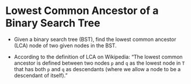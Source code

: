 # Lowest Common Ancestor of a Binary Search Tree

- Given a binary search tree (BST), find the lowest common ancestor (LCA) node of two given nodes in the BST.

- According to the definition of LCA on Wikipedia: “The lowest common ancestor is defined between two nodes `p` and `q` as the lowest node in `T` that has both `p` and `q` as descendants (where we allow a node to be a descendant of itself).”
